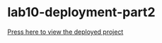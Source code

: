 # lab10-deployment-part2

[Press here to view the deployed project](https://lab10-deployment-part2.herokuapp.com/)

